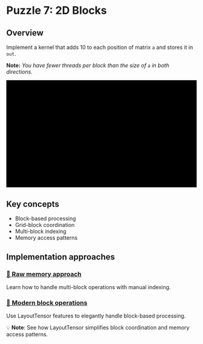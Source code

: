 # Puzzle 7: 2D Blocks

## Overview
Implement a kernel that adds 10 to each position of matrix `a` and stores it in `out`.

**Note:** _You have fewer threads per block than the size of `a` in both directions._

![Blocks 2D visualization](./media/videos/720p30/puzzle_07_viz.gif)

## Key concepts
- Block-based processing
- Grid-block coordination
- Multi-block indexing
- Memory access patterns

## Implementation approaches

### [🔰 Raw memory approach](./raw.md)
Learn how to handle multi-block operations with manual indexing.

### [🚀 Modern block operations](./layout_tensor.md)
Use LayoutTensor features to elegantly handle block-based processing.

💡 **Note**: See how LayoutTensor simplifies block coordination and memory access patterns.
